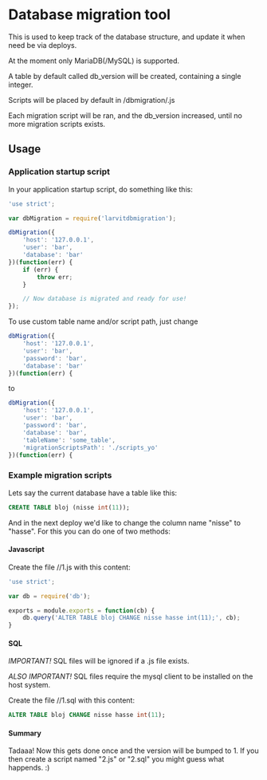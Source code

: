 # Database migration tool

This is used to keep track of the database structure, and update it when need be via deploys.

At the moment only MariaDB(/MySQL) is supported.

A table by default called db_version will be created, containing a single integer.

Scripts will be placed by default in <application root>/dbmigration/<version>.js

Each migration script will be ran, and the db_version increased, until no more migration scripts exists.

## Usage

### Application startup script

In your application startup script, do something like this:

```javascript
'use strict';

var dbMigration = require('larvitdbmigration');

dbMigration({
	'host': '127.0.0.1',
	'user': 'bar',
	'database': 'bar'
})(function(err) {
	if (err) {
		throw err;
	}

	// Now database is migrated and ready for use!
});
```

To use custom table name and/or script path, just change

```javascript
dbMigration({
	'host': '127.0.0.1',
	'user': 'bar',
	'password': 'bar',
	'database': 'bar'
})(function(err) {
```

to

```javascript
dbMigration({
	'host': '127.0.0.1',
	'user': 'bar',
	'password': 'bar',
	'database': 'bar',
	'tableName': 'some_table',
	'migrationScriptsPath': './scripts_yo'
})(function(err) {
```

### Example migration scripts

Lets say the current database have a table like this:

```SQL
CREATE TABLE bloj (nisse int(11));
```

And in the next deploy we'd like to change the column name "nisse" to "hasse". For this you can do one of two methods:

#### Javascript

Create the file <application root>/<migrationScriptsPath>/1.js with this content:

```javascript
'use strict';

var db = require('db');

exports = module.exports = function(cb) {
	db.query('ALTER TABLE bloj CHANGE nisse hasse int(11);', cb);
}
```

#### SQL

_IMPORTANT!_ SQL files will be ignored if a .js file exists.

_ALSO IMPORTANT!_ SQL files require the mysql client to be installed on the host system.

Create the file <application root>/<migrationScriptsPath>/1.sql with this content:

```SQL
ALTER TABLE bloj CHANGE nisse hasse int(11);
```

#### Summary

Tadaaa! Now this gets done once and the version will be bumped to 1. If you then create a script named "2.js" or "2.sql" you might guess what happends. :)
